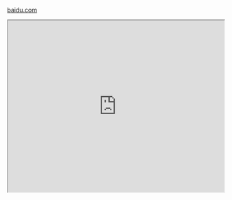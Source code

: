 <a href="http://baidu.com" target="_blank">baidu.com</a>
<iframe src="http://baidu.com" width="100%" height="400"></iframe>
